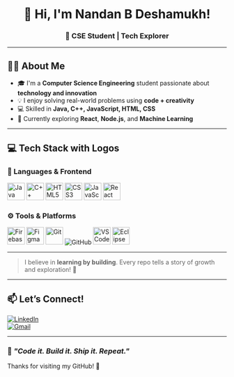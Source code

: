 <h1 align="center">👋 Hi, I'm Nandan B Deshamukh!</h1>
<h3 align="center">🚀 CSE Student | Tech Explorer</h3>

---

## 🧑‍💻 About Me

- 🎓 I'm a **Computer Science Engineering** student passionate about **technology and innovation**
- 💡 I enjoy solving real-world problems using **code + creativity**
- 💻 Skilled in **Java, C++, JavaScript, HTML, CSS**
- 🚀 Currently exploring **React**, **Node.js**, and **Machine Learning**

---

## 💻 Tech Stack with Logos

### 🧠 Languages & Frontend
<p align="left">
  <img src="https://cdn.jsdelivr.net/gh/devicons/devicon/icons/java/java-original.svg" height="40" alt="Java" />
  <img src="https://cdn.jsdelivr.net/gh/devicons/devicon/icons/cplusplus/cplusplus-original.svg" height="40" alt="C++" />
  <img src="https://cdn.jsdelivr.net/gh/devicons/devicon/icons/html5/html5-original.svg" height="40" alt="HTML5" />
  <img src="https://cdn.jsdelivr.net/gh/devicons/devicon/icons/css3/css3-original.svg" height="40" alt="CSS3" />
  <img src="https://cdn.jsdelivr.net/gh/devicons/devicon/icons/javascript/javascript-original.svg" height="40" alt="JavaScript" />
  <img src="https://cdn.jsdelivr.net/gh/devicons/devicon/icons/react/react-original.svg" height="40" alt="React" />
</p>

### ⚙️ Tools & Platforms
<p align="left">
  <img src="https://cdn.jsdelivr.net/gh/devicons/devicon/icons/firebase/firebase-plain.svg" height="40" alt="Firebase" />
  <img src="https://cdn.jsdelivr.net/gh/devicons/devicon/icons/figma/figma-original.svg" height="40" alt="Figma" />
  <img src="https://cdn.jsdelivr.net/gh/devicons/devicon/icons/git/git-original.svg" height="40" alt="Git" />
<img src="https://img.icons8.com/ios-glyphs/40/ffffff/github.png" alt="GitHub" />
  <img src="https://cdn.jsdelivr.net/gh/devicons/devicon/icons/vscode/vscode-original.svg" height="40" alt="VS Code" />
  <img src="https://cdn.jsdelivr.net/gh/devicons/devicon/icons/eclipse/eclipse-original.svg" height="40" alt="Eclipse" />
</p>

---

> I believe in **learning by building**. Every repo tells a story of growth and exploration! 🌱

---

## 📫 Let’s Connect!

[![LinkedIn](https://img.shields.io/badge/Nandan_LinkedIn-0A66C2?style=for-the-badge&logo=linkedin&logoColor=white)](https://www.linkedin.com/in/nandan-deshamukh)  
[![Gmail](https://img.shields.io/badge/Gmail-nandan.deshamukh@gmail.com-D14836?style=for-the-badge&logo=gmail&logoColor=white)](mailto:nandan.deshamukh@gmail.com)

---

### 🚀 *"Code it. Build it. Ship it. Repeat."*

Thanks for visiting my GitHub! 🌟
